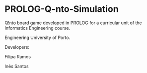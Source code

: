 # PROLOG-Q-nto-Simulation
Q!nto board game developed in PROLOG for a curricular unit of the Informatics Engineering course.

Engineering University of Porto.

Developers:

Filipa Ramos

Inês Santos
